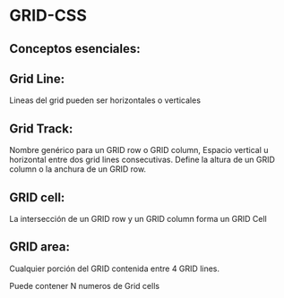 # GRID-CSS

## Conceptos esenciales:

## Grid Line:
Lineas del grid pueden ser horizontales o verticales

## Grid Track:
Nombre genérico para un GRID row o GRID column, Espacio vertical u horizontal entre dos grid lines consecutivas.
Define la altura de un GRID column o la anchura de un GRID row.

## GRID cell:
La intersección de un GRID row y un GRID column forma un GRID Cell

## GRID area:
Cualquier porción del GRID contenida entre 4 GRID lines.

Puede contener N numeros de Grid cells
